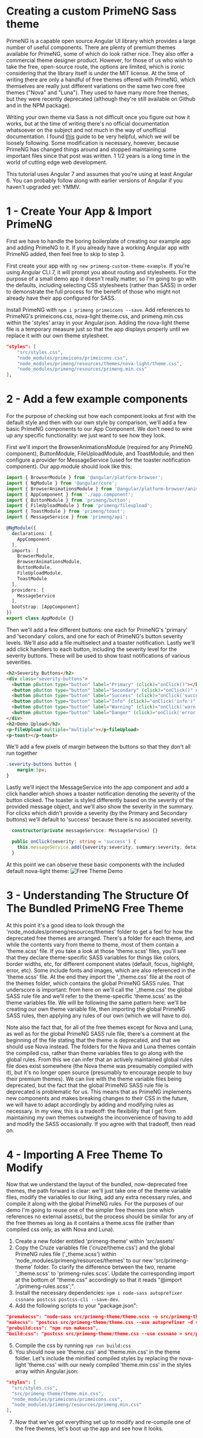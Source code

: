 # Creating a custom PrimeNG Sass theme

PrimeNG is a capable open source Angular UI library which provides a large number of useful components.  There are plenty of premium themes available for PrimeNG, some of which do look rather nice.  They also offer a commercial theme designer product.  However, for those of us who wish to take the free, open-source route, the options are limited, which is ironic considering that the library itself is under the MIT license.  At the time of writing there are only a handful of free themes offered with PrimeNG, which themselves are really just different variations on the same two core free themes ("Nova" and "Luna").  They used to have many more free themes, but they were recently deprecated (although they're still available on Github and in the NPM package).

Writing your own theme via Sass is not difficult once you figure out how it works, but at the time of writing there's no official documentation whatsoever on the subject and not much in the way of unofficial documentation.  I found [this](https://medium.com/@OlegVaraksin/simple-ways-to-create-a-new-theme-in-primeng-12d9bbe3fc60) guide to be very helpful, which we will be loosely following.  Some modification is necessary, however, because PrimeNG has changed things around and stopped maintaining some important files since that post was written.  1 1/2 years is a long time in the world of cutting edge web development.

This tutorial uses Angular 7 and assumes that you're using at least Angular 6.  You can probably follow along with earlier versions of Angular if you haven't upgraded yet: YMMV.

# 1 - Create Your App & Import PrimeNG
First we have to handle the boring boilerplate of creating our example app and adding PrimeNG to it.  If you already have a working Angular app with PrimeNG added, then feel free to skip to step 3.

First create your app with `ng new primeng-custom-theme-example`.  If you're using Angular CLI 7, it will prompt you about routing and stylesheets.  For the purpose of a small demo app it doesn't really matter, so I'm going to go with the defaults, including selecting CSS stylesheets (rather than SASS) in order to demonstrate the full process for the benefit of those who might not already have their app configured for SASS.

Install PrimeNG with `npm i primeng primeicons --save`.  Add references to PrimeNG's primeicons.css, nova-light theme.css, and primeng.min.css within the 'styles' array in your Angular.json.  Adding the nova-light theme file is a temporary measure just so that the app displays properly until we replace it with our own theme stylesheet.
```json
"styles": [
    "src/styles.css",
    "node_modules/primeicons/primeicons.css",
    "node_modules/primeng/resources/themes/nova-light/theme.css",
    "node_modules/primeng/resources/primeng.min.css"
],
```

# 2 - Add a few example components
For the purpose of checking out how each component looks at first with the default style and then with our own style by comparison, we'll add a few basic PrimeNG components to our App Component.  We don't need to wire up any specific functionality: we just want to see how they look.

First we'll import the BrowserAnimationsModule (required for any PrimeNG component), ButtonModule, FileUploadModule, and ToastModule, and then configure a provider for MessageService (used for the toaster notification component).  Our app.module should look like this:

```typescript
import { BrowserModule } from '@angular/platform-browser';
import { NgModule } from '@angular/core';
import { BrowserAnimationsModule } from '@angular/platform-browser/animations';
import { AppComponent } from './app.component';
import { ButtonModule } from 'primeng/button';
import { FileUploadModule } from 'primeng/fileupload';
import { ToastModule } from 'primeng/toast';
import { MessageService } from 'primeng/api';

@NgModule({
  declarations: [
    AppComponent
  ],
  imports: [
    BrowserModule,
    BrowserAnimationsModule,
    ButtonModule,
    FileUploadModule,
    ToastModule
  ],
  providers: [
    MessageService
  ],
  bootstrap: [AppComponent]
})
export class AppModule {}
```
Then we'll add a few different buttons: one each for PrimeNG's 'primary' and 'secondary' colors, and one for each of PrimeNG's button severity levels.  We'll also add a file multiselect and a toaster notification.  Lastly we'll add click handlers to each button, including the severity level for the severity buttons.  These will be used to show toast notifications of various severities.
```html
<h2>Severity Buttons</h2>
<div class="severity-buttons">
  <button pButton type="button" label="Primary" (click)="onClick()"></button>
  <button pButton type="button" label="Secondary" (click)="onClick()" class="ui-button-secondary"></button>
  <button pButton type="button" label="Success" (click)="onClick('success')" class="ui-button-success"></button>
  <button pButton type="button" label="Info" (click)="onClick('info')" class="ui-button-info"></button>
  <button pButton type="button" label="Warning" (click)="onClick('warn')" class="ui-button-warning"></button>
  <button pButton type="button" label="Danger" (click)="onClick('error')" class="ui-button-danger"></button>
</div>
<h2>Demo Upload</h2>
<p-fileUpload multiple="multiple"></p-fileUpload>
<p-toast></p-toast>
```
We'll add a few pixels of margin between the buttons so that they don't all run together
```css
.severity-buttons button {
    margin:5px;
}
```
Lastly we'll inject the MessageService into the app component and add a click handler which shows a toaster notification
denoting the severity of the button clicked.  The toaster is styled differently based on the severity of the provided
message object, and we'll also show the severity in the summary.  For clicks which didn't provide a severity (by the
Primary and Secondary buttons) we'll default to 'success' because there is no associated severity.
```typescript
  constructor(private messageService: MessageService) {}

  public onClick(severity: string = 'success') {
    this.messageService.add({severity:severity, summary:severity, detail:'You clicked a button!'});
  }
```
At this point we can observe these basic components with the included default nova-light theme:
![Free Theme Demo](https://raw.githubusercontent.com/pfbrowning/primeng-custom-theme-example/master/src/assets/media/free-theme-demo.gif)
# 3 - Understanding The Structure Of The Bundled PrimeNG Free Theme
At this point it's a good idea to look through the 'node_modules/primeng/resources/themes' folder to get a feel for how the deprecated free themes are arranged.  There's a folder for each theme, and while the contents vary from theme to theme, most of them contain a 'theme.scss' file.  If you take a look at those 'theme.scss' files, you'll see that they declare theme-specific SASS variables for things like colors, border widths, etc, for different component states (default, focus, highlight, error, etc).  Some include fonts and images, which are also referenced in the 'theme.scss' file.  At the end they import the '_theme.css' file at the root of the themes folder, which contains the global PrimeNG SASS rules.  That underscore is important: from here on we'll call the '_theme.css' the global SASS rule file and we'll refer to the theme-specific 'theme.scss' as the theme variables file.  We will be following the same pattern here: we'll be creating our own theme variable file, then importing the global PrimeNG SASS rules, then applying any rules of our own (which we will have to do).

Note also the fact that, for all of the free themes except for Nova and Luna, as well as for the global PrimeNG SASS rule file, there's a comment at the beginning of the file stating that the theme is deprecated, and that we should use Nova instead.  The folders for the Nova and Luna themes contain the compiled css, rather than theme variables files to go along with the global rules.  From this we can infer that an actively maintained global rules file does exist somewhere (the Nova theme was presumably compiled with it), but it's no longer open source (presumably to encourage people to buy their premium themes).  We can live with the theme variable files being deprecated, but the fact that the global PrimeNG SASS rule file is deprecated is problematic for us.  This means that as PrimeNG implements new components and makes breaking changes to their CSS in the future, we will have to adapt accordingly by adding and modifying rules as necessary.  In my view, this is a tradeoff: the flexibility that I get from maintaining my own themes outweighs the inconvenience of having to add and modify the SASS occasionally.  If you agree with that tradeoff, then read on.
# 4 - Importing A Free Theme To Modify
Now that we understand the layout of the bundled, now-deprecated free themes, the path forward is clear: we'll just take one of the theme variable files, modify the variables to our liking, add any extra necessary rules, and compile it along with the global PrimeNG rules.  For the purposes of our demo I'm going to reuse one of the simpler free themes (one which references no external assets), but the process should be similar for any of the free themes as long as it contains a theme.scss file (rather than compiled css only, as with Nova and Luna).

1. Create a new folder entitled 'primeng-theme' within 'src/assets'
2. Copy the Cruze variables file ('cruze/theme.css') and the global PrimeNG rules file ('_theme.scss') within 'node_modules/primeng/resources/themes' to our new 'src/primeng-theme' folder.  To clarify the difference between the two, rename '_theme.scss' to 'primeng-rules.scss'.  Update the corresponding import at the bottom of "theme.css" accordingly so that it reads "@import './primeng-rules.scss';".
3. Install the necessary dependencies: `npm i node-sass autoprefixer cssnano postcss postcss-cli --save-dev`.
4. Add the following scripts to your "package.json":
```json
"premakecss": "node-sass src/primeng-theme/theme.scss -o src/primeng-theme/",
"makecss": "postcss src/primeng-theme/theme.css --use autoprefixer -d src/primeng-theme/",
"prebuild:css": "npm run makecss",
"build:css": "postcss src/primeng-theme/theme.css --use cssnano > src/primeng-theme/theme.min.css"
```
5. Compile the css by running `npm run build:css`
6. You should now see 'theme.css' and 'theme.min.css' in the theme folder.  Let's include the minified compiled styles by replacing the nova-light 'theme.css' with our newly compiled 'theme.min.css' in the styles array within Angular.json:
```json
"styles": [
  "src/styles.css",
  "src/primeng-theme/theme.min.css",
  "node_modules/primeicons/primeicons.css",
  "node_modules/primeng/resources/primeng.min.css"
],
```
7. Now that we've got everything set up to modify and re-compile one of the free themes, let's boot up the app and see how it looks.